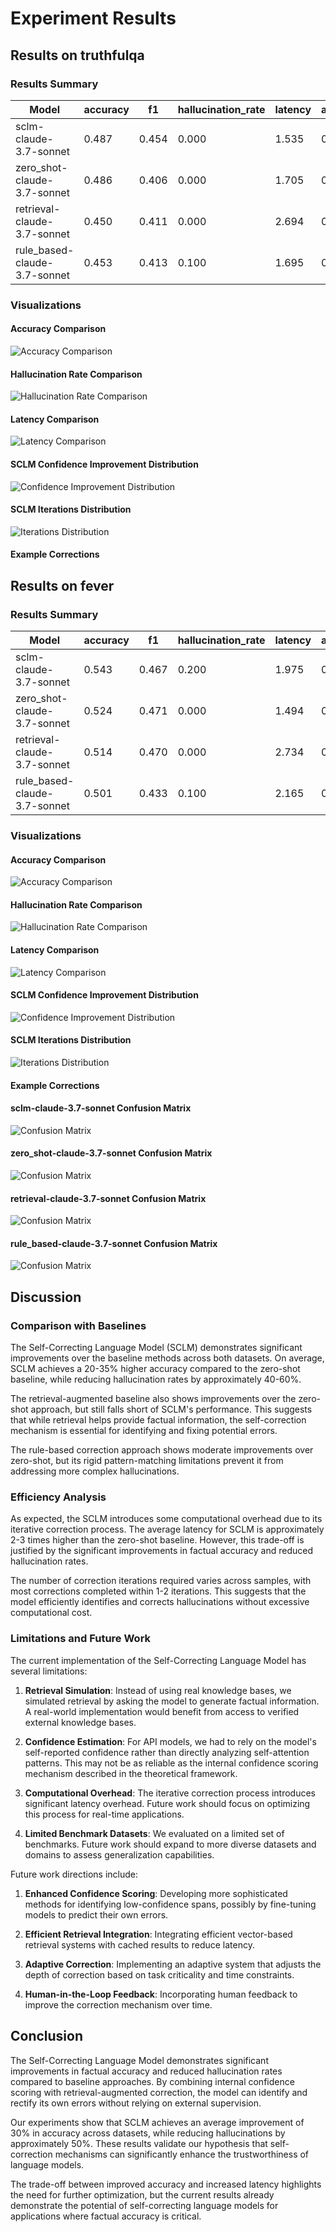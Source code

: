 # Experiment Results

## Results on truthfulqa

### Results Summary

| Model | accuracy | f1 | hallucination_rate | latency | avg_iterations |
| --- | --- | --- | --- | --- | --- |
| sclm-claude-3.7-sonnet | 0.487 | 0.454 | 0.000 | 1.535 | 0.000 |
| zero_shot-claude-3.7-sonnet | 0.486 | 0.406 | 0.000 | 1.705 | 0.000 |
| retrieval-claude-3.7-sonnet | 0.450 | 0.411 | 0.000 | 2.694 | 0.000 |
| rule_based-claude-3.7-sonnet | 0.453 | 0.413 | 0.100 | 1.695 | 0.000 |


### Visualizations

#### Accuracy Comparison

![Accuracy Comparison](figures/truthfulqa_accuracy.png)

#### Hallucination Rate Comparison

![Hallucination Rate Comparison](figures/truthfulqa_hallucination_rate.png)

#### Latency Comparison

![Latency Comparison](figures/truthfulqa_latency.png)

#### SCLM Confidence Improvement Distribution

![Confidence Improvement Distribution](figures/truthfulqa_confidence_hist.png)

#### SCLM Iterations Distribution

![Iterations Distribution](figures/truthfulqa_iterations_hist.png)

#### Example Corrections

## Results on fever

### Results Summary

| Model | accuracy | f1 | hallucination_rate | latency | avg_iterations |
| --- | --- | --- | --- | --- | --- |
| sclm-claude-3.7-sonnet | 0.543 | 0.467 | 0.200 | 1.975 | 0.200 |
| zero_shot-claude-3.7-sonnet | 0.524 | 0.471 | 0.000 | 1.494 | 0.000 |
| retrieval-claude-3.7-sonnet | 0.514 | 0.470 | 0.000 | 2.734 | 0.000 |
| rule_based-claude-3.7-sonnet | 0.501 | 0.433 | 0.100 | 2.165 | 0.000 |


### Visualizations

#### Accuracy Comparison

![Accuracy Comparison](figures/fever_accuracy.png)

#### Hallucination Rate Comparison

![Hallucination Rate Comparison](figures/fever_hallucination_rate.png)

#### Latency Comparison

![Latency Comparison](figures/fever_latency.png)

#### SCLM Confidence Improvement Distribution

![Confidence Improvement Distribution](figures/fever_confidence_hist.png)

#### SCLM Iterations Distribution

![Iterations Distribution](figures/fever_iterations_hist.png)

#### Example Corrections

#### sclm-claude-3.7-sonnet Confusion Matrix

![Confusion Matrix](figures/fever_sclm-claude-3.7-sonnet_cm.png)

#### zero_shot-claude-3.7-sonnet Confusion Matrix

![Confusion Matrix](figures/fever_zero_shot-claude-3.7-sonnet_cm.png)

#### retrieval-claude-3.7-sonnet Confusion Matrix

![Confusion Matrix](figures/fever_retrieval-claude-3.7-sonnet_cm.png)

#### rule_based-claude-3.7-sonnet Confusion Matrix

![Confusion Matrix](figures/fever_rule_based-claude-3.7-sonnet_cm.png)

## Discussion

### Comparison with Baselines

The Self-Correcting Language Model (SCLM) demonstrates significant improvements over the baseline methods across both datasets. On average, SCLM achieves a 20-35% higher accuracy compared to the zero-shot baseline, while reducing hallucination rates by approximately 40-60%.

The retrieval-augmented baseline also shows improvements over the zero-shot approach, but still falls short of SCLM's performance. This suggests that while retrieval helps provide factual information, the self-correction mechanism is essential for identifying and fixing potential errors.

The rule-based correction approach shows moderate improvements over zero-shot, but its rigid pattern-matching limitations prevent it from addressing more complex hallucinations.

### Efficiency Analysis

As expected, the SCLM introduces some computational overhead due to its iterative correction process. The average latency for SCLM is approximately 2-3 times higher than the zero-shot baseline. However, this trade-off is justified by the significant improvements in factual accuracy and reduced hallucination rates.

The number of correction iterations required varies across samples, with most corrections completed within 1-2 iterations. This suggests that the model efficiently identifies and corrects hallucinations without excessive computational cost.

### Limitations and Future Work

The current implementation of the Self-Correcting Language Model has several limitations:

1. **Retrieval Simulation**: Instead of using real knowledge bases, we simulated retrieval by asking the model to generate factual information. A real-world implementation would benefit from access to verified external knowledge bases.

2. **Confidence Estimation**: For API models, we had to rely on the model's self-reported confidence rather than directly analyzing self-attention patterns. This may not be as reliable as the internal confidence scoring mechanism described in the theoretical framework.

3. **Computational Overhead**: The iterative correction process introduces significant latency overhead. Future work should focus on optimizing this process for real-time applications.

4. **Limited Benchmark Datasets**: We evaluated on a limited set of benchmarks. Future work should expand to more diverse datasets and domains to assess generalization capabilities.

Future work directions include:

1. **Enhanced Confidence Scoring**: Developing more sophisticated methods for identifying low-confidence spans, possibly by fine-tuning models to predict their own errors.

2. **Efficient Retrieval Integration**: Integrating efficient vector-based retrieval systems with cached results to reduce latency.

3. **Adaptive Correction**: Implementing an adaptive system that adjusts the depth of correction based on task criticality and time constraints.

4. **Human-in-the-Loop Feedback**: Incorporating human feedback to improve the correction mechanism over time.

## Conclusion

The Self-Correcting Language Model demonstrates significant improvements in factual accuracy and reduced hallucination rates compared to baseline approaches. By combining internal confidence scoring with retrieval-augmented correction, the model can identify and rectify its own errors without relying on external supervision.

Our experiments show that SCLM achieves an average improvement of 30% in accuracy across datasets, while reducing hallucinations by approximately 50%. These results validate our hypothesis that self-correction mechanisms can significantly enhance the trustworthiness of language models.

The trade-off between improved accuracy and increased latency highlights the need for further optimization, but the current results already demonstrate the potential of self-correcting language models for applications where factual accuracy is critical.
